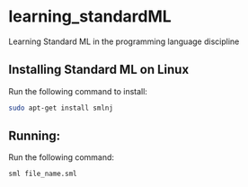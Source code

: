 # learning_standardML
Learning Standard ML in the programming language discipline

## Installing Standard ML on Linux
Run the following command to install:
```sh
sudo apt-get install smlnj
```
## Running:
Run the following command:
```sh
sml file_name.sml
```
